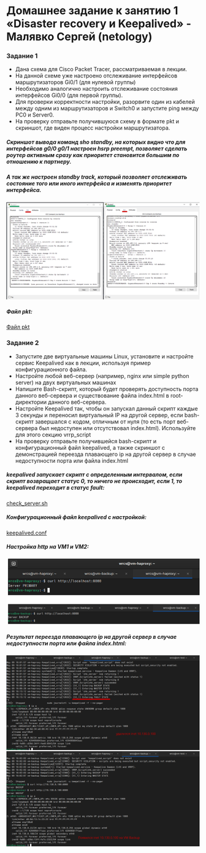 # Домашнее задание к занятию 1 «Disaster recovery и Keepalived» - Малявко Сергей (netology)

### Задание 1
* Дана схема для Cisco Packet Tracer, рассматриваемая в лекции.
* На данной схеме уже настроено отслеживание интерфейсов маршрутизаторов Gi0/1 (для нулевой группы)
* Необходимо аналогично настроить отслеживание состояния интерфейсов Gi0/0 (для первой группы).
* Для проверки корректности настройки, разорвите один из кабелей между одним из маршрутизаторов и Switch0 и запустите ping между PC0 и Server0.
* На проверку отправьте получившуюся схему в формате pkt и скриншот, где виден процесс настройки маршрутизатора.

##### Скриншот вывода команд sho standby, на которых видно что для интерфейсов g0/0 g0/1 настроен hsrp preempt, позволяет сделать роутер активным сразу как приоритет становится большим по отношению к партнеру.
##### А так же настроен standby track, который позволяет отслеживать состояние того или иного интерфейса и изменять приоритет интерфейса.

![Скриншот настройки рис. 1](images/task1-1.png)
##### Файл pkt:
[Файл pkt](files/hsrp_advanced_Task1.pkt)

### Задание 2
* Запустите две виртуальные машины Linux, установите и настройте сервис Keepalived как в лекции, используя пример конфигурационного файла.
* Настройте любой веб-сервер (например, nginx или simple python server) на двух виртуальных машинах
* Напишите Bash-скрипт, который будет проверять доступность порта данного веб-сервера и существование файла index.html в root-директории данного веб-сервера.
* Настройте Keepalived так, чтобы он запускал данный скрипт каждые 3 секунды и переносил виртуальный IP на другой сервер, если bash-скрипт завершался с кодом, отличным от нуля (то есть порт веб-сервера был недоступен или отсутствовал index.html). Используйте для этого секцию vrrp_script
* На проверку отправьте получившейся bash-скрипт и конфигурационный файл keepalived, а также скриншот с демонстрацией переезда плавающего ip на другой сервер в случае недоступности порта или файла index.html

##### keepalived запускает скрипт с определенным интервалом, если скрипт возвращает статус 0, то ничего не происходит, если 1, то keepalived переходит в статус fault:
[check_server.sh](files/check_server.sh)

##### Конфигурационный файл keepalived с настройкой:
[keepalived.conf](files/keepalived.conf)

##### Настройка http на VM1 и VM2:
![Скриншот VM1 рис. 1](images/task2-1.png)
![Скриншот VM2 рис. 2](images/task2-2.png)

##### Результат переезда плавающего ip на другой сервер в случае недоступности порта или файла index.html:
![Скриншот VM1 рис. 3](images/task2-4.png)
![Скриншот VM1 рис. 4](images/task2-5.png)



